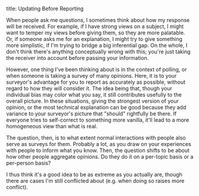 title: Updating Before Reporting

When people ask me questions, I sometimes think about how my response will be received. For example, if I have strong views on a subject, I might want to temper my views before giving them, so they are more palatable. Or, if someone asks me for an explanation, I might try to give something more simplistic, if I'm trying to bridge a big inferential gap. On the whole, I don't think there's anything conceptually wrong with this; you're just taking the receiver into account before passing your information.

However, one thing I've been thinking about is in the context of polling, or when someone is taking a survey of many opinions. Here, it is to your surveyor's advantage for you to report as accurately as possible, without regard to how they will consider it. The idea being that, though your individual bias may color what you say, it still contributes usefully to the overall picture. In these situations, giving the strongest version of your opinion, or the most technical explanation can be good because they add variance to your surveyor's picture that "should" rightfully be there. If everyone tries to self-correct to something more vanilla, it'll lead to a more homogeneous view than what is real.

The question, then, is to what extent normal interactions with people also serve as surveys for them. Probably a lot, as you draw on your experiences with people to inform what you know. Then, the question shifts to be about how other people aggregate opinions. Do they do it on a per-topic basis or a per-person basis?

I thus think it's a good idea to be as extreme as you actually are, though there are cases I'm still conflicted about (e.g. when doing so raises more conflict).